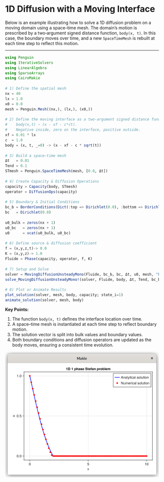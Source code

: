 # 1D Diffusion with a Moving Interface

Below is an example illustrating how to solve a 1D diffusion problem on a moving domain using a space–time mesh. The domain’s motion is prescribed by a two‑argument signed distance function, `body(x, t)`. In this case, the boundary moves over time, and a new `SpaceTimeMesh` is rebuilt at each time step to reflect this motion.

---

```julia
using Penguin
using IterativeSolvers
using LinearAlgebra
using SparseArrays
using CairoMakie

# 1) Define the spatial mesh
nx = 40
lx = 1.0
x0 = 0.0
mesh = Penguin.Mesh((nx,), (lx,), (x0,))

# 2) Define the moving interface as a two‑argument signed distance function
#    body(x,t) ~ (x - xf - c*√t). 
#    Negative inside, zero on the interface, positive outside.
xf = 0.01 * lx
c  = 1.0
body = (x, t, _=0) -> (x - xf - c * sqrt(t))

# 3) Build a space–time mesh
Δt   = 0.01
Tend = 0.1
STmesh = Penguin.SpaceTimeMesh(mesh, [0.0, Δt])

# 4) Create Capacity & Diffusion Operations
capacity = Capacity(body, STmesh)
operator = DiffusionOps(capacity)

# 5) Boundary & Initial Conditions
bc_b = BorderConditions(Dict(:top => Dirichlet(0.0), :bottom => Dirichlet(1.0)))
bc   = Dirichlet(0.0)

u0_bulk = zeros(nx + 1)
u0_bc   = zeros(nx + 1)
u0      = vcat(u0_bulk, u0_bc)

# 6) Define source & diffusion coefficient
f = (x,y,z,t)-> 0.0
K = (x,y,z)-> 1.0
Fluide = Phase(capacity, operator, f, K)

# 7) Setup and Solve
solver = MovingDiffusionUnsteadyMono(Fluide, bc_b, bc, Δt, u0, mesh, "BE")
solve_MovingDiffusionUnsteadyMono!(solver, Fluide, body, Δt, Tend, bc_b, bc, mesh, "BE"; method=Base.:\)

# 8) Plot or Animate Results
plot_solution(solver, mesh, body, capacity; state_i=1)
animate_solution(solver, mesh, body)
```

**Key Points:**
1. The function `body(x, t)` defines the interface location over time.  
2. A space–time mesh is instantiated at each time step to reflect boundary motion.  
3. The solution vector is split into bulk values and boundary values.  
4. Both boundary conditions and diffusion operators are updated as the body moves, ensuring a consistent time evolution.

![](assests/solidmoving1D/comp_analytical_stef_1d.png)
